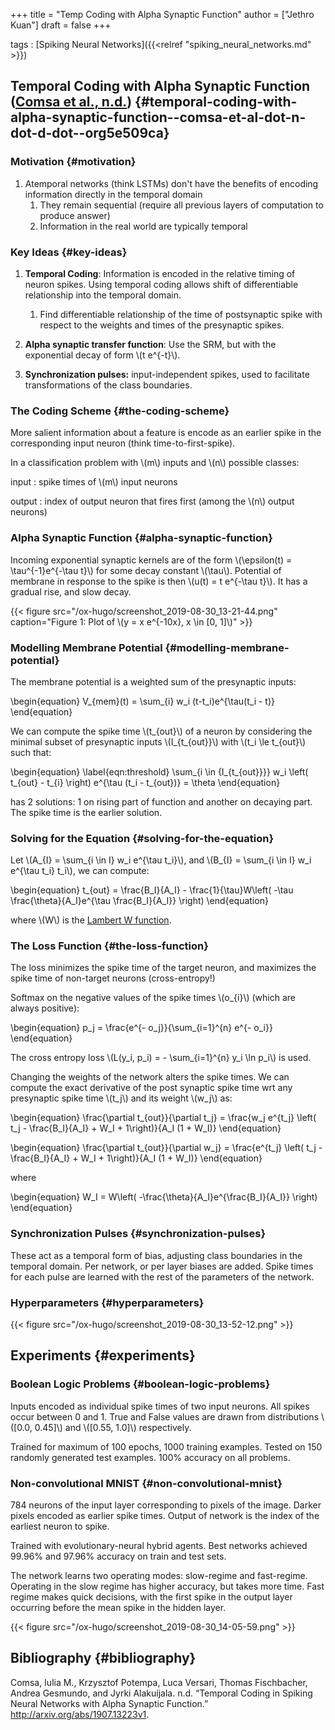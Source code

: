 +++
title = "Temp Coding with Alpha Synaptic Function"
author = ["Jethro Kuan"]
draft = false
+++

tags
: [Spiking Neural Networks]({{<relref "spiking_neural_networks.md" >}})

## Temporal Coding with Alpha Synaptic Function ([Comsa et al., n.d.](#org5e509ca)) {#temporal-coding-with-alpha-synaptic-function--comsa-et-al-dot-n-dot-d-dot--org5e509ca}

### Motivation {#motivation}

1.  Atemporal networks (think LSTMs) don't have the benefits of
    encoding information directly in the temporal domain
    1.  They remain sequential (require all previous layers of
        computation to produce answer)
    2.  Information in the real world are typically temporal

### Key Ideas {#key-ideas}

1.  **Temporal Coding**: Information is encoded in the relative timing of
    neuron spikes. Using temporal coding allows shift of differentiable
    relationship into the temporal domain.

    1.  Find differentiable relationship of the time of postsynaptic
        spike with respect to the weights and times of the presynaptic
        spikes.

2.  **Alpha synaptic transfer function**: Use the SRM, but with the
    exponential decay of form \\(t e^{-t}\\).

3.  **Synchronization pulses:** input-independent spikes, used to
    facilitate transformations of the class boundaries.

### The Coding Scheme {#the-coding-scheme}

More salient information about a feature is encode as an earlier
spike in the corresponding input neuron (think time-to-first-spike).

In a classification problem with \\(m\\) inputs and \\(n\\) possible classes:

input
: spike times of \\(m\\) input neurons

output
: index of output neuron that fires first (among the \\(n\\)
output neurons)

### Alpha Synaptic Function {#alpha-synaptic-function}

Incoming exponential synaptic kernels are of the form \\(\epsilon(t) =
\tau^{-1}e^{-\tau t}\\) for some decay constant \\(\tau\\). Potential of
membrane in response to the spike is then \\(u(t) = t e^{-\tau t}\\). It
has a gradual rise, and slow decay.

{{< figure src="/ox-hugo/screenshot_2019-08-30_13-21-44.png" caption="Figure 1: Plot of \\(y = x e^{-10x}, x \in [0, 1]\\)" >}}

### Modelling Membrane Potential {#modelling-membrane-potential}

The membrane potential is a weighted sum of the presynaptic inputs:

\begin{equation}
V\_{mem}(t) = \sum\_{i} w_i (t-t_i)e^{\tau(t_i - t)}
\end{equation}

We can compute the spike time \\(t\_{out}\\) of a neuron by considering the
minimal subset of presynaptic inputs \\(I\_{t\_{out}}\\) with \\(t_i \le
t\_{out}\\) such that:

\begin{equation} \label{eqn:threshold}
\sum\_{i \in {I\_{t\_{out}}}} w_i \left( t\_{out} - t\_{i} \right)
e^{\tau (t_i - t\_{out})} = \theta
\end{equation}

<a name="eqn:threshold"></a> has 2 solutions: 1 on rising part of function and
another on decaying part. The spike time is the earlier solution.

### Solving for the Equation <a name="eqn:threshold"></a> {#solving-for-the-equation}

Let \\(A\_{I} = \sum\_{i \in I} w_i e^{\tau t_i}\\), and \\(B\_{I} = \sum\_{i
\in I} w_i e^{\tau t_i} t_i\\), we can compute:

\begin{equation}
t\_{out} = \frac{B_I}{A_I} - \frac{1}{\tau}W\left( -\tau
\frac{\theta}{A_I}e^{\tau \frac{B_I}{A_I}} \right)
\end{equation}

where \\(W\\) is the [Lambert W function](https://en.wikipedia.org/wiki/Lambert%5FW%5Ffunction).

### The Loss Function {#the-loss-function}

The loss minimizes the spike time of the target neuron, and maximizes
the spike time of non-target neurons (cross-entropy!)

Softmax on the negative values of the spike times \\(o\_{i}\\) (which
are always positive):

\begin{equation}
p_j = \frac{e^{- o_j}}{\sum\_{i=1}^{n} e^{- o_i}}
\end{equation}

The cross entropy loss \\(L(y_i, p_i) = - \sum\_{i=1}^{n} y_i \ln p_i\\) is
used.

Changing the weights of the network alters the spike times. We can
compute the exact derivative of the post synaptic spike time wrt any
presynaptic spike time \\(t_j\\) and its weight \\(w_j\\) as:

\begin{equation}
\frac{\partial t\_{out}}{\partial t_j} = \frac{w_j e^{t_j} \left( t_j - \frac{B_I}{A_I} + W_I + 1\right)}{A_I (1 + W_I)}
\end{equation}

\begin{equation}
\frac{\partial t\_{out}}{\partial w_j} = \frac{e^{t_j} \left( t_j - \frac{B_I}{A_I} + W_I + 1\right)}{A_I (1 + W_I)}
\end{equation}

where

\begin{equation}
W_I = W\left( -\frac{\theta}{A_I}e^{\frac{B_I}{A_I}} \right)
\end{equation}

### Synchronization Pulses {#synchronization-pulses}

These act as a temporal form of bias, adjusting class boundaries in
the temporal domain. Per network, or per layer biases are added. Spike
times for each pulse are learned with the rest of the parameters of
the network.

### Hyperparameters {#hyperparameters}

{{< figure src="/ox-hugo/screenshot_2019-08-30_13-52-12.png" >}}

## Experiments {#experiments}

### Boolean Logic Problems {#boolean-logic-problems}

Inputs encoded as individual spike times of two input neurons. All
spikes occur between 0 and 1. True and False values are drawn from
distributions \\([0.0, 0.45]\\) and \\([0.55, 1.0]\\) respectively.

Trained for maximum of 100 epochs, 1000 training examples. Tested on
150 randomly generated test examples. 100% accuracy on all problems.

### Non-convolutional MNIST {#non-convolutional-mnist}

784 neurons of the input layer corresponding to pixels of the image.
Darker pixels encoded as earlier spike times. Output of network is the
index of the earliest neuron to spike.

Trained with evolutionary-neural hybrid agents. Best networks achieved
99.96% and 97.96% accuracy on train and test sets.

The network learns two operating modes: slow-regime and fast-regime.
Operating in the slow regime has higher accuracy, but takes more time.
Fast regime makes quick decisions, with the first spike in the output
layer occurring before the mean spike in the hidden layer.

{{< figure src="/ox-hugo/screenshot_2019-08-30_14-05-59.png" >}}

## Bibliography {#bibliography}

<a id="org5e509ca"></a>Comsa, Iulia M., Krzysztof Potempa, Luca Versari, Thomas Fischbacher, Andrea Gesmundo, and Jyrki Alakuijala. n.d. “Temporal Coding in Spiking Neural Networks with Alpha Synaptic Function.” <http://arxiv.org/abs/1907.13223v1>.
